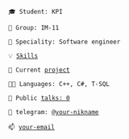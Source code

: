 <code>🎓 Student: KPI</code>

<code>🎪 Group: IM-11</code>

<code>👷 Speciality: Software engineer</code>

<code>💡 [Skills](SKILLS.md)</code>

<code>🧻 Current [project](PROJECT.md)</code><br>

<code>🧑‍💻 Languages: C++, C#, T-SQL</code>

<code>📢 Public [talks: 0](TALKS.md)</code>

<code>💬 telegram: [@your-nikname](https://telegram.me/your-nikname)</code>

<code>📫 [your-email](mailto:your-email)</code>
